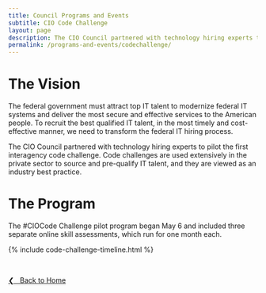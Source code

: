 ```yaml
---
title: Council Programs and Events
subtitle: CIO Code Challenge
layout: page
description: The CIO Council partnered with technology hiring experts to pilot the first interagency code challenge.
permalink: /programs-and-events/codechallenge/
---
```


# The Vision
The federal government must attract top IT talent to modernize federal IT systems and deliver the most secure and effective services to the American people. To recruit the best qualified IT talent, in the most timely and cost-effective manner, we need to transform the federal IT hiring process.

The CIO Council partnered with technology hiring experts to pilot the first interagency code challenge. Code challenges are used extensively in the private sector to source and pre-qualify IT talent, and they are viewed as an industry best practice.

# The Program

The #CIOCode Challenge pilot program began May 6 and included three separate online skill assessments, which run for one month each.

{% include code-challenge-timeline.html %}

&nbsp;

<a href="{{site.baseurl}}">&#10094; &nbsp; Back to Home</a><br>
